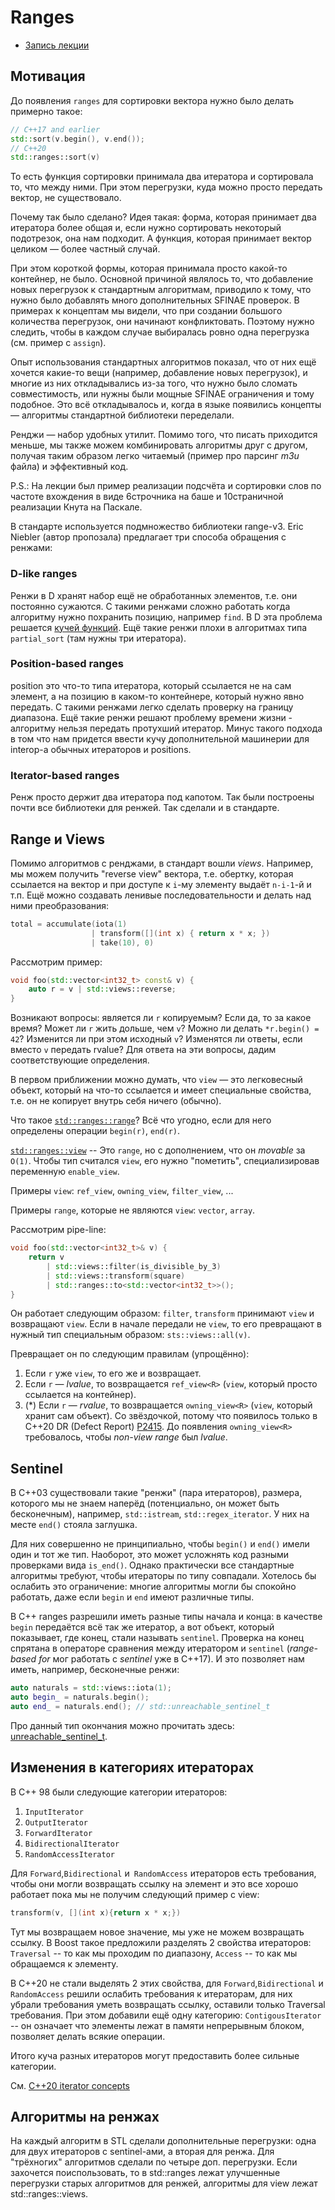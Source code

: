 # Ranges

- [Запись лекции](https://youtu.be/l9RHsi9tFtE)

## Мотивация
До появления ```ranges``` для сортировки вектора нужно было делать примерно такое:
```c++
// C++17 and earlier
std::sort(v.begin(), v.end());
// C++20
std::ranges::sort(v)
```
То есть функция сортировки принимала два итератора и сортировала то, что между ними.
При этом перегрузки, куда можно просто передать вектор, не существовало.

Почему так было сделано? Идея такая: форма, которая принимает два итератора более общая и, если нужно сортировать некоторый подотрезок, она нам подходит.
А функция, которая принимает вектор целиком &mdash; более частный случай.

При этом короткой формы, которая принимала просто какой-то контейнер, не было.
Основной причиной являлось то, что добавление новых перегрузок к стандартным алгоритмам, приводило к тому, что нужно было добавлять много дополнительных SFINAE проверок.
В примерах к концептам мы видели, что при создании большого количества перегрузок, они начинают конфликтовать.
Поэтому нужно следить, чтобы в каждом случае выбиралась ровно одна перегрузка (см. пример с `assign`).

Опыт использования стандартных алгоритмов показал, что от них ещё хочется какие-то вещи (например, добавление новых перегрузок), и многие из них откладывались из-за того, что нужно было сломать совместимость, или нужны были мощные SFINAE ограничения и тому подобное.
Это всё откладывалось и, когда в языке появились концепты &mdash; алгоритмы стандартной библиотеки переделали.

Ренджи &mdash; набор удобных утилит. Помимо того, что писать приходится меньше, мы также можем комбинировать алгоритмы друг с другом, получая таким образом легко читаемый (пример про парсинг *m3u* файла) и эффективный код.

P.S.: На лекции был пример реализации подсчёта и сортировки слов по частоте вхождения в виде 6строчника на баше и 10страничной реализации Кнута на Паскале.

В стандарте используется подмножество библиотеки range-v3.
Eric Niebler (автор пропозала) предлагает три способа обращения с ренжами:

### D-like ranges
Ренжи в D хранят набор ещё не обработанных элементов, т.е. они постоянно
сужаются. С такими ренжами сложно работать когда алгоритму нужно похранить
позицию, например `find`. В D эта проблема решается [кучей
функций](https://dlang.org/phobos/std_algorithm_searching.html#.findSplit).
Ещё такие ренжи плохи в алгоритмах типа `partial_sort` (там нужны три
итератора).

### Position-based ranges
position это что-то типа итератора, который ссылается не на сам элемент, а на
позицию в каком-то контейнере, который нужно явно передать. С такими ренжами
легко сделать проверку на границу диапазона. Ещё такие ренжи решают проблему
времени жизни - алгоритму нельзя передать протухший итератор. Минус такого
подхода в том что нам придется ввести кучу дополнительной машинерии для
interop-а обычных итераторов и positions.

### Iterator-based ranges
Ренж просто держит два итератора под капотом. Так были построены почти все
библиотеки для ренжей. Так сделали и в стандарте.


## Range и Views
Помимо алгоритмов с ренджами, в стандарт вошли *views*. Например, мы можем
получить "reverse view" вектора, т.е. обертку, которая ссылается на вектор и при
доступе к `i`-му элементу выдаёт `n-i-1`-й и т.п. Ещё можно создавать ленивые
последовательности и делать над ними преобразования:
```c++
total = accumulate(iota(1)
                  | transform([](int x) { return x * x; })
                  | take(10), 0)
```

Рассмотрим пример:
```c++
void foo(std::vector<int32_t> const& v) {
    auto r = v | std::views::reverse;
}
```

Возникают вопросы: является ли `r` копируемым? Если да, то за какое время? Может ли `r` жить дольше, чем `v`?
Можно ли делать `*r.begin() = 42`? Изменится ли при этом исходный `v`?
Изменятся ли ответы, если вместо `v` передать rvalue? Для ответа на эти вопросы, дадим соответствующие определения.

В первом приближении можно думать, что `view` &mdash; это легковесный объект, который на что-то ссылается и имеет специальные свойства, т.е. он не копирует внутрь себя ничего (обычно).

Что такое [`std::ranges::range`](https://en.cppreference.com/w/cpp/ranges/range)? Всё что угодно, если для него определены операции `begin(r)`, `end(r)`.

[`std::ranges::view`](https://en.cppreference.com/w/cpp/ranges/view) -- Это `range`, но с дополнением, что он *movable* за `O(1)`.
Чтобы тип считался `view`, его нужно "пометить", специализировав переменную `enable_view`.

Примеры `view`: `ref_view`, `owning_view`, `filter_view`, ...

Примеры `range`, которые не являются `view`: `vector`, `array`.

Рассмотрим pipe-line:
```c++
void foo(std::vector<int32_t>& v) {
    return v 
        | std::views::filter(is_divisible_by_3) 
        | std::views::transform(square)
        | std::ranges::to<std::vector<int32_t>>();
}
```

Он работает следующим образом: `filter`, `transform` принимают `view` и возвращают `view`.
Если в начале передали не `view`, то его превращают в нужный тип специальным образом: `sts::views::all(v)`.

Превращает он по следующим правилам (упрощённо):

1. Если `r` уже `view`, то его же и возвращает.
2. Если `r` &mdash; *lvalue*, то возвращается `ref_view<R>` (`view`, который просто ссылается на контейнер).
3. (*) Если `r` &mdash; *rvalue*, то возвращается `owning_view<R>` (`view`, который хранит сам объект).
Со звёздочкой, потому что появилось только в C++20 DR (Defect Report) [P2415](https://wg21.link/P2415).
До появления `owning_view<R>` требовалось, чтобы *non-view range* был *lvalue*.


## Sentinel
В C++03 существовали такие "ренжи" (пара итераторов), размера, которого мы не знаем наперёд (потенциально, он может быть бесконечным), например, `std::istream`, `std::regex_iterator`.
У них на месте `end()` стояла заглушка.
 
Для них совершенно не принципиально, чтобы `begin()` и `end()` имели один и тот же тип. Наоборот, это может усложнять код разными проверками вида `is_end()`.
Однако практически все стандартные алгоритмы требуют, чтобы итераторы по типу совпадали.
Хотелось бы ослабить это ограничение: многие алгоритмы могли бы спокойно работать, даже если `begin` и `end` имеют различные типы.

В C++ ranges разрешили иметь разные типы начала и конца: в качестве `begin` передаётся всё так же итератор, а вот объект, который показывает, где конец, стали называть `sentinel`.
Проверка на конец спрятана в операторе сравнения между итератором и `sentinel` (*range-based for* мог работать с *sentinel* уже в C++17).
И это позволяет нам иметь, например, бесконечные ренжи:

```c++
auto naturals = std::views::iota(1);
auto begin_ = naturals.begin();
auto end_ = naturals.end(); // std::unreachable_sentinel_t
```
Про данный тип окончания можно прочитать здесь: [unreachable_sentinel_t](https://en.cppreference.com/w/cpp/iterator/unreachable_sentinel_t).

## Изменения в категориях итераторах

В С++ 98 были следующие категории итераторов:

1. ```InputIterator```
2. ```OutputIterator```
3. ```ForwardIterator```
4. ```BidirectionalIterator```
5. ```RandomAccessIterator```

Для ```Forward```,```Bidirectional``` и``` RandomAccess``` итераторов есть требования, чтобы они могли возвращать ссылку на элемент и это все хорошо работает пока мы не получим следующий пример с view:

```c++
transform(v, [](int x){return x * x;})
```

Тут мы возвращаем новое значение, мы уже не можем возвращать ссылку. В Boost такое предложили разделять 2 свойства итераторов: ```Traversal``` -- то как мы проходим по диапазону, ```Access``` -- то как мы обращаемся к элементу.

В С++20 не стали выделять 2 этих свойства, для ```Forward```,```Bidirectional``` и``` RandomAccess``` решили ослабить требования к итераторам, для них убрали требования уметь возвращать ссылку, оставили только Traversal требования. При этом добавили ещё одну категорию: ```ContigousIterator``` -- он означает что элементы лежат в памяти непрерывным блоком, позволяет делать всякие операции.

Итого куча разных итераторов могут предоставить более сильные категории.

См. [C++20 iterator concepts](https://en.cppreference.com/w/cpp/iterator)

## Алгоритмы на ренжах
На каждый алгоритм в STL сделали дополнительные перегрузки: одна для
двух итераторов с sentinel-ами, а вторая для ренжа. Для "трёхногих" алгоритмов
сделали по четыре доп. перегрузки.
Если захочется поиспользовать, то в std::ranges лежат улучшенные перегрузки
старых алгоритмов для ренжей, алгоритмы для view лежат std::ranges::views.

